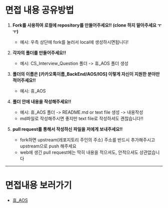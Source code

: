 # 면접 내용 공유방법 

1. **Fork를 사용하여 로컬에 repository를 만들어주세요‼️ (clone 하지 말아주세요 ㅜㅜ)**

   - 예시: 우측 상단에 fork를 눌러서 local에 생성하시면됩니다! 

2. **각자의 폴더를 만들어주세요‼️**
    - 예시: CS_Interview_Question 폴더 -> 휴_AOS 폴더 생성 

3. **폴더의 이름은 [카카오톡이름_BackEnd/AOS/IOS] 이렇게 자신이 지원한 분야만 적어주세요‼️**
    - 예시: 휴_AOS

4. **폴더 안에 내용을 작성해주세요‼️**
    - 예시:  휴_AOS 폴더 -> README.md or text file 생성 -> 내용작성 
    - md파일로 작성해주시면 좋지만 text file로 작성하셔도 괜찮습니다‼️

5. **pull request를 통해서 작성하신 파일을 저에게 보내주세요‼️**
    - fork하면 upstream(레포지토리 주인의 주소) 주소를 반드시 추가해주시고 upstream으로 push 해주세요
    - web에 생긴 pull request에는 딱히 내용을 적으셔도, 안적으셔도 상관없습니다

    

------



# 면접내용 보러가기

- [휴_AOS](https://github.com/tjrkdgnl/CS_Interview_Question/tree/main/휴_AOS)
